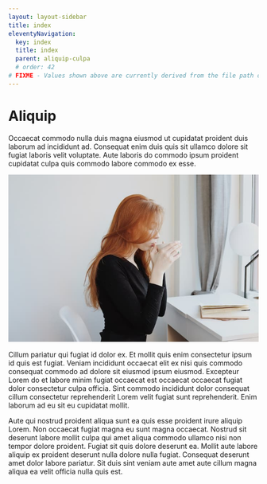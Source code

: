 ```yaml
---
layout: layout-sidebar
title: index
eleventyNavigation:
  key: index
  title: index
  parent: aliquip-culpa
  # order: 42
# FIXME - Values shown above are currently derived from the file path only, except order which is also commented out because it is optional. Correct as desired and delete comment(s).
---
```


# Aliquip

Occaecat commodo nulla duis magna eiusmod ut cupidatat proident duis laborum ad incididunt ad. Consequat enim duis quis sit ullamco dolore sit fugiat laboris velit voluptate. Aute laboris do commodo ipsum proident cupidatat culpa quis commodo labore commodo ex esse.

<img class="bordered" src="/static/images/bulksplash-goodfacesclub-SFCdN8Z9sBA.jpg" alt="bulksplash-goodfacesclub-SFCdN8Z9sBA.jpg" />

Cillum pariatur qui fugiat id dolor ex. Et mollit quis enim consectetur ipsum id quis est fugiat. Veniam incididunt occaecat elit ex nisi quis commodo consequat commodo ad dolore sit eiusmod ipsum eiusmod. Excepteur Lorem do et labore minim fugiat occaecat est occaecat occaecat fugiat dolor consectetur culpa officia. Sint commodo incididunt dolor consequat cillum consectetur reprehenderit Lorem velit fugiat sunt reprehenderit. Enim laborum ad eu sit eu cupidatat mollit.

Aute qui nostrud proident aliqua sunt ea quis esse proident irure aliquip Lorem. Non occaecat fugiat magna eu sunt magna occaecat. Nostrud sit deserunt labore mollit culpa qui amet aliqua commodo ullamco nisi non tempor dolore proident. Fugiat sit quis dolore deserunt ea. Mollit aute labore aliquip ex proident deserunt nulla dolore nulla fugiat. Consequat deserunt amet dolor labore pariatur. Sit duis sint veniam aute amet aute cillum magna aliqua ea velit officia nulla quis est.